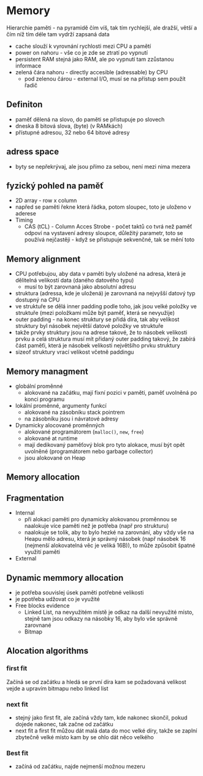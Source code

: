 # Memory
Hierarchie paměti - na pyramidě čím víš, tak tím rychlejší, ale dražší, větší a čím níž tím déle tam vydrží zapsaná data
- cache slouží k vyrovnání rychlosti mezi CPU a pamětí
- power on nahoru - vše co je zde se ztratí po vypnutí
- persistent RAM stejná jako RAM, ale po vypnutí tam zzůstanou informace
- zelená čára nahoru - directly accesible (adressable) by CPU
  - pod zelenou čárou - external I/O, musí se na přístup sem použít řadič

## Definiton
- paměť dělená na slovo, do paměti se přistupuje po slovech
- dneska 8 bitová slova, (byte) (v RAMkách)
- přístupné adresou, 32 nebo 64 bitové adresy
## adress space
- byty se nepřekrývaj, ale jsou přímo za sebou, není mezi nima mezera

## fyzický pohled na paměť
- 2D array - row x column
- napřed se paměti řekne která řádka, potom sloupec, toto je uloženo v aderese
- Timing 
  - CAS (tCL) - Column Acces Strobe - počet taktů co tvrá než paměť odpoví na vystavení adresy sloupce, důležitý parametr, toto se používá nejčastěji - když se přistupuje sekvenčné, tak se mění toto
## Memory alignment
- CPU potřebujou, aby data v paměti byly uložené na adresa, která je dělitelná velikostí data (daného datového typu)
  - musí to být zarovnaná jako absolutní adresu
- struktura (adressa, kde je uložená) je zarovnaná na nejvyšší datový typ dostupný na CPU
- ve struktuře se dělá inner padding podle toho, jak jsou velké položky ve struktuře (mezi položkami může být paměť, která se nevyužije)
- outer padding - na konec struktury se přidá díra, tak aby velikost struktury byl násobek největší datové položky ve struktuře
- takže prvky struktury jsou na adrese takové, že to násobek velikosti prvku a celá struktura musí mít přidaný outer padding takový, že zabírá část paměťi, která je násobek velikosti největšího prvku struktury
- sizeof struktury vrací velikost včetně paddingu

## Memory managment
- globální proměnné
  - alokované na začátku, mají fixní pozici v paměti, paměť uvolněná po konci programu
- lokální proměnné, argumenty funkcí
  - alokované na zásobníku stack pointrem
  - na zásobníku jsou i návratové adresy
- Dynamicky alocované proměnných
  - alokované programátorem (`malloc()`, `new`, `free`)
  - alokované at runtime
  - mají dedikovaný paměťový blok pro tyto alokace, musí být opět uvolněné (programátorem nebo garbage collector)
  - jsou alokované on Heap
## Memory allocation
## Fragmentation
- Internal
  - při alokaci paměti pro dynamicky alokovanou proměnnou se naalokuje více paměti než je potřeba (např pro strukturu)
  - naalokuje se tolik, aby to bylo hezké na zarovnání, aby vždy vše na Heapu mělo adresu, která je správný násobek (např násobek 16 (nejmenší alokovatelná věc je veliká 16B)), to může způsobit špatné využití paměti
- External
## Dynamic memmory allocation
- je potřeba souvislej úsek paměti potřebné velikosti
- je ppotřeba udžovat co je využité
- Free blocks evidence
  - Linked List, na nevyužitém místě je odkaz na další nevyužité místo, stejně tam jsou odkazy na násobky 16, aby bylo vše správně zarovnané
  - Bitmap

## Alocation algorithms
### first fit
Začíná se od začátku a hledá se první díra kam se požadovaná velikost vejde a upravím bitmapu nebo linked list
### next fit
- stejný jako first fit, ale začíná vždy tam, kde nakonec skončil, pokud dojede nakonec, tak začne od začátku
- next fit a first fit můžou dát malá data do moc velké díry, takže se zaplní zbytečně velké místo kam by se ohlo dát něco velkého
### Best fit
- začíná od začátku, najde nejmenší možnou mezeru


